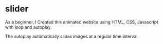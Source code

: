 # slider
As a beginner, I Created this animated website using HTML, CSS, Javascript with loop and autoplay.

The autoplay automatically slides images at a regular time interval.
